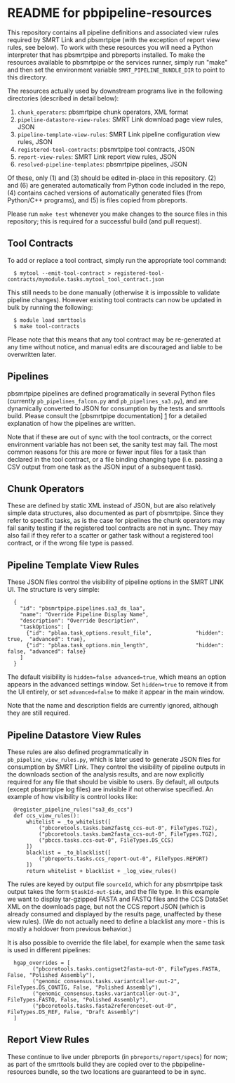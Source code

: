 README for pbpipeline-resources
===============================

This repository contains all pipeline definitions and associated view rules
required by SMRT Link and pbsmrtpipe (with the exception of report view rules,
see below).  To work with these resources you will need a Python interpreter
that has pbsmrtpipe and pbreports installed.  To make the resources available
to pbsmrtpipe or the services runner, simply run "make" and then set the
environment variable ``SMRT_PIPELINE_BUNDLE_DIR`` to point to this directory.

The resources actually used by downstream programs live in the following
directories (described in detail below):

  1. ``chunk_operators``: pbsmrtpipe chunk operators, XML format
  2. ``pipeline-datastore-view-rules``: SMRT Link download page view rules, JSON
  3. ``pipeline-template-view-rules``: SMRT Link pipeline configuration view rules, JSON
  4. ``registered-tool-contracts``: pbsmrtpipe tool contracts, JSON
  5. ``report-view-rules``: SMRT Link report view rules, JSON
  6. ``resolved-pipeline-templates``: pbsmrtpipe pipelines, JSON

Of these, only (1) and (3) should be edited in-place in this repository.  (2)
and (6) are generated automatically from Python code included in the repo, (4)
contains cached versions of automatically generated files (from Python/C++
programs), and (5) is files copied from pbreports.

Please run ``make test`` whenever you make changes to the source files
in this repository; this is required for a successful build (and pull request).


Tool Contracts
--------------

To add or replace a tool contract, simply run the appropriate tool command:

```
  $ mytool --emit-tool-contract > registered-tool-contracts/mymodule.tasks.mytool_tool_contract.json
```

This still needs to be done manually (otherwise it is impossible to validate
pipeline changes).  However existing tool contracts can now be updated in bulk
by running the following:

```
  $ module load smrttools
  $ make tool-contracts
```

Please note that this means that any tool contract may be re-generated at
any time without notice, and manual edits are discouraged and liable to be
overwritten later.


Pipelines
---------

pbsmrtpipe pipelines are defined programatically in several Python files
(currently ``pb_pipelines_falcon.py`` and ``pb_pipelines_sa3.py``), and are
dynamically converted to JSON for consumption by the tests and smrttools build.
Please consult the [pbsmrtpipe documentation] [1] for a detailed explanation 
of how the pipelines are written.

[1]: http://pbsmrtpipe.readthedocs.io/en/master/pipeline_design.html

Note that if these are out of sync with the tool contracts, or the correct
environment variable has not been set, the sanity test may fail.  The most
common reasons for this are more or fewer input files for a task than declared
in the tool contract, or a file binding changing type (i.e. passing a CSV
output from one task as the JSON input of a subsequent task).


Chunk Operators
---------------

These are defined by static XML instead of JSON, but are also relatively simple
data structures, also documented as part of pbsmrtpipe.  Since they refer to
specific tasks, as is the case for pipelines the chunk operators may fail
sanity testing if the registered tool contracts are not in sync.  They may
also fail if they refer to a scatter or gather task without a registered tool
contract, or if the wrong file type is passed.


Pipeline Template View Rules
----------------------------

These JSON files control the visibility of pipeline options in the SMRT LINK
UI.  The structure is very simple:

```
  {
    "id": "pbsmrtpipe.pipelines.sa3_ds_laa",
    "name": "Override Pipeline Display Name",
    "description": "Override Description",
    "taskOptions": [
      {"id": "pblaa.task_options.result_file",              "hidden": true,  "advanced": true},
      {"id": "pblaa.task_options.min_length",               "hidden": false, "advanced": false}
    ]
  }
```

The default visibility is ``hidden=false advanced=true``, which means an
option appears in the advanced settings window.  Set ``hidden=true`` to remove
it from the UI entirely, or set ``advanced=false`` to make it appear in the
main window.

Note that the name and description fields are currently ignored, although they
are still required.


Pipeline Datastore View Rules
-----------------------------

These rules are also defined programmatically in ``pb_pipeline_view_rules.py``,
which is later used to generate JSON files for consumption by SMRT Link.
They control the visibility of pipeline outputs in the downloads section of
the analysis results, and are now explicitly required for any file that should
be visible to users.  By default, all outputs (except pbsmrtpipe log files) are
invisible if not otherwise specified.  An example of how visibility is control
looks like:

```
  @register_pipeline_rules("sa3_ds_ccs")
  def ccs_view_rules():
      whitelist = _to_whitelist([
          ("pbcoretools.tasks.bam2fastq_ccs-out-0", FileTypes.TGZ),
          ("pbcoretools.tasks.bam2fasta_ccs-out-0", FileTypes.TGZ),
          ("pbccs.tasks.ccs-out-0", FileTypes.DS_CCS)
      ])
      blacklist = _to_blacklist([
          ("pbreports.tasks.ccs_report-out-0", FileTypes.REPORT)
      ])
      return whitelist + blacklist + _log_view_rules()
```

The rules are keyed by output file ``sourceId``, which for any pbsmrtpipe task
output takes the form ``$taskId-out-$idx``, and the file type.  In this
example we want to display tar-gzipped FASTA and FASTQ files and the CCS
DataSet XML on the downloads page, but not the CCS report JSON (which is
already consumed and displayed by the results page, unaffected by these
view rules).  (We do not actually need to define a blacklist any more - this is
mostly a holdover from previous behavior.)

It is also possible to override the file label, for example when the same task
is used in different pipelines:

```
  hgap_overrides = [
        ("pbcoretools.tasks.contigset2fasta-out-0", FileTypes.FASTA, False, "Polished Assembly"),
        ("genomic_consensus.tasks.variantcaller-out-2", FileTypes.DS_CONTIG, False, "Polished Assembly"),
        ("genomic_consensus.tasks.variantcaller-out-3", FileTypes.FASTQ, False, "Polished Assembly"),
        ("pbcoretools.tasks.fasta2referenceset-out-0", FileTypes.DS_REF, False, "Draft Assembly")
  ]
```


Report View Rules
-----------------

These continue to live under pbreports (in `pbreports/report/specs`) for now;
as part of the smrttools build they are copied over to the pbpipeline-resources
bundle, so the two locations are guaranteed to be in sync.
